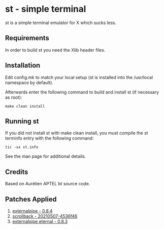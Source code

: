 st - simple terminal
====================
st is a simple terminal emulator for X which sucks less.


Requirements
------------
In order to build st you need the Xlib header files.


Installation
------------
Edit config.mk to match your local setup (st is installed into
the /usr/local namespace by default).

Afterwards enter the following command to build and install st (if
necessary as root):

    make clean install


Running st
----------
If you did not install st with make clean install, you must compile
the st terminfo entry with the following command:

    tic -sx st.info

See the man page for additional details.

Credits
-------
Based on Aurélien APTEL <aurelien dot aptel at gmail dot com> bt source code.

Patches Applied
---------------
1. [externalpipe - 0.8.4](https://st.suckless.org/patches/externalpipe/)
2. [scrollback - 20210507-4536f46](https://st.suckless.org/patches/scrollback/)
3. [externalpipe eternal - 0.8.3](https://st.suckless.org/patches/externalpipe/)
